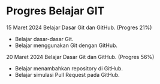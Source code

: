 # Progres Belajar GIT

15 Maret 2024
Belajar Dasar Git dan GitHub. (Progres 21%)
* Belajar dasar-dasar Git.
* Belajar menggunakan Git dengan GitHub.
  
20 Maret 2024 
Belajar Dasar Git dan GitHub. (Progres 56%)
* Belajar menambahkan repository di GitHub.
* Belajar simulasi Pull Request pada GitHub.
